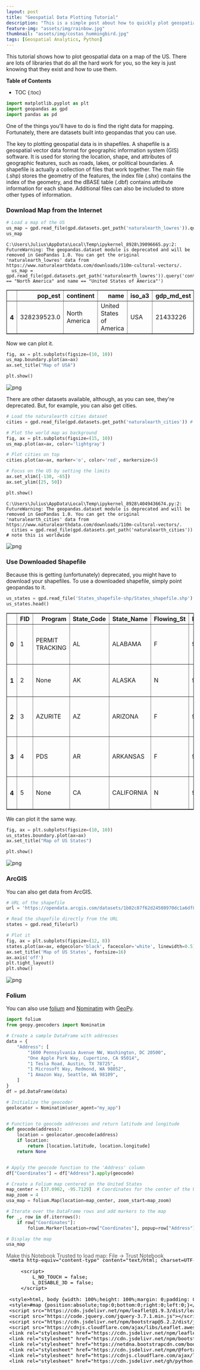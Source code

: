 ```yaml
---
layout: post
title: "Geospatial Data Plotting Tutorial"
description: "This is a simple post about how to quickly plot geospatial data"
feature-img: "assets/img/rainbow.jpg"
thumbnail: "assets/img/costas_hummingbird.jpg"
tags: [Geospatial Analytics, Python]
---
```


This tutorial shows how to plot geospatial data on a map of the US. There are lots of libraries that do all the hard work for you, so the key is just knowing that they exist and how to use them.

<b>Table of Contents</b>
* TOC
{:toc}


```python
import matplotlib.pyplot as plt
import geopandas as gpd
import pandas as pd
```

One of the things you'll have to do is find the right data for mapping. Fortunately, there are datasets built into geopandas that you can use.

The key to plotting geospatial data is in shapefiles. A shapefile is a geospatial vector data format for geographic information system (GIS) software. It is used for storing the location, shape, and attributes of geographic features, such as roads, lakes, or political boundaries. A shapefile is actually a collection of files that work together. The main file (.shp) stores the geometry of the features, the index file (.shx) contains the index of the geometry, and the dBASE table (.dbf) contains attribute information for each shape. Additional files can also be included to store other types of information.

### Download Map from the Internet


```python
# Load a map of the US
us_map = gpd.read_file(gpd.datasets.get_path('naturalearth_lowres')).query('continent == "North America" and name == "United States of America"')
us_map
```

    C:\Users\Julius\AppData\Local\Temp\ipykernel_8928\39096665.py:2: FutureWarning: The geopandas.dataset module is deprecated and will be removed in GeoPandas 1.0. You can get the original 'naturalearth_lowres' data from https://www.naturalearthdata.com/downloads/110m-cultural-vectors/.
      us_map = gpd.read_file(gpd.datasets.get_path('naturalearth_lowres')).query('continent == "North America" and name == "United States of America"')
    




<div>
<style scoped>
    .dataframe tbody tr th:only-of-type {
        vertical-align: middle;
    }

    .dataframe tbody tr th {
        vertical-align: top;
    }

    .dataframe thead th {
        text-align: right;
    }
</style>
<table border="1" class="dataframe">
  <thead>
    <tr style="text-align: right;">
      <th></th>
      <th>pop_est</th>
      <th>continent</th>
      <th>name</th>
      <th>iso_a3</th>
      <th>gdp_md_est</th>
      <th>geometry</th>
    </tr>
  </thead>
  <tbody>
    <tr>
      <th>4</th>
      <td>328239523.0</td>
      <td>North America</td>
      <td>United States of America</td>
      <td>USA</td>
      <td>21433226</td>
      <td>MULTIPOLYGON (((-122.84000 49.00000, -120.0000...</td>
    </tr>
  </tbody>
</table>
</div>



Now we can plot it.


```python
fig, ax = plt.subplots(figsize=(10, 10))
us_map.boundary.plot(ax=ax)
ax.set_title("Map of USA")

plt.show()
```


    
![png]({{site.baseurl}}/asserts/img/2024-04-03-geospatial-data-plotting-tutorial_files/2024-04-03-geospatial-data-plotting-tutorial_7_0.png)
    


There are other datasets available, although, as you can see, they're deprecated. But, for example, you can also get cities.


```python
# Load the naturalearth cities dataset
cities = gpd.read_file(gpd.datasets.get_path('naturalearth_cities')) # note this is worldwide

# Plot the world map as background
fig, ax = plt.subplots(figsize=(15, 10))
us_map.plot(ax=ax, color='lightgray')

# Plot cities on top
cities.plot(ax=ax, marker='o', color='red', markersize=5)

# Focus on the US by setting the limits
ax.set_xlim([-130, -65])
ax.set_ylim([25, 50])

plt.show()
```

    C:\Users\Julius\AppData\Local\Temp\ipykernel_8928\4049436674.py:2: FutureWarning: The geopandas.dataset module is deprecated and will be removed in GeoPandas 1.0. You can get the original 'naturalearth_cities' data from https://www.naturalearthdata.com/downloads/110m-cultural-vectors/.
      cities = gpd.read_file(gpd.datasets.get_path('naturalearth_cities')) # note this is worldwide
    


    
![png]({{site.baseurl}}/asserts/img/2024-04-03-geospatial-data-plotting-tutorial_files/2024-04-03-geospatial-data-plotting-tutorial_9_1.png)
    


### Use Downloaded Shapefile

Because this is getting (unfortunately) deprecated, you might have to download your shapefiles. To use a downloaded shapefile, simply point geopandas to it.


```python
us_states = gpd.read_file('States_shapefile-shp/States_shapefile.shp')
us_states.head()
```




<div>
<style scoped>
    .dataframe tbody tr th:only-of-type {
        vertical-align: middle;
    }

    .dataframe tbody tr th {
        vertical-align: top;
    }

    .dataframe thead th {
        text-align: right;
    }
</style>
<table border="1" class="dataframe">
  <thead>
    <tr style="text-align: right;">
      <th></th>
      <th>FID</th>
      <th>Program</th>
      <th>State_Code</th>
      <th>State_Name</th>
      <th>Flowing_St</th>
      <th>FID_1</th>
      <th>geometry</th>
    </tr>
  </thead>
  <tbody>
    <tr>
      <th>0</th>
      <td>1</td>
      <td>PERMIT TRACKING</td>
      <td>AL</td>
      <td>ALABAMA</td>
      <td>F</td>
      <td>919</td>
      <td>POLYGON ((-85.07007 31.98070, -85.11515 31.907...</td>
    </tr>
    <tr>
      <th>1</th>
      <td>2</td>
      <td>None</td>
      <td>AK</td>
      <td>ALASKA</td>
      <td>N</td>
      <td>920</td>
      <td>MULTIPOLYGON (((-161.33379 58.73325, -161.3824...</td>
    </tr>
    <tr>
      <th>2</th>
      <td>3</td>
      <td>AZURITE</td>
      <td>AZ</td>
      <td>ARIZONA</td>
      <td>F</td>
      <td>921</td>
      <td>POLYGON ((-114.52063 33.02771, -114.55909 33.0...</td>
    </tr>
    <tr>
      <th>3</th>
      <td>4</td>
      <td>PDS</td>
      <td>AR</td>
      <td>ARKANSAS</td>
      <td>F</td>
      <td>922</td>
      <td>POLYGON ((-94.46169 34.19677, -94.45262 34.508...</td>
    </tr>
    <tr>
      <th>4</th>
      <td>5</td>
      <td>None</td>
      <td>CA</td>
      <td>CALIFORNIA</td>
      <td>N</td>
      <td>923</td>
      <td>MULTIPOLYGON (((-121.66522 38.16929, -121.7823...</td>
    </tr>
  </tbody>
</table>
</div>



We can plot it the same way.


```python
fig, ax = plt.subplots(figsize=(10, 10))
us_states.boundary.plot(ax=ax)
ax.set_title("Map of US States")

plt.show()
```


    
![png]({{site.baseurl}}/asserts/img/2024-04-03-geospatial-data-plotting-tutorial_files/2024-04-03-geospatial-data-plotting-tutorial_14_0.png)
    


### ArcGIS

You can also get data from ArcGIS.


```python
# URL of the shapefile
url = 'https://opendata.arcgis.com/datasets/1b02c87f62d24508970dc1a6df80c98e_0.zip'

# Read the shapefile directly from the URL
states = gpd.read_file(url)

# Plot it
fig, ax = plt.subplots(figsize=(12, 8))
states.plot(ax=ax, edgecolor='black', facecolor='white', linewidth=0.5)
ax.set_title('Map of US States', fontsize=16)
ax.axis('off')
plt.tight_layout()
plt.show()
```


    
![png]({{site.baseurl}}/asserts/img/2024-04-03-geospatial-data-plotting-tutorial_files/2024-04-03-geospatial-data-plotting-tutorial_17_0.png)
    


### Folium

You can also use [folium](https://python-visualization.github.io/folium/latest/) and [Nominatim](https://nominatim.org/) with [GeoPy](https://geopy.readthedocs.io/en/stable/).


```python
import folium
from geopy.geocoders import Nominatim
```


```python
# Create a sample DataFrame with addresses
data = {
    "Address": [
        "1600 Pennsylvania Avenue NW, Washington, DC 20500",
        "One Apple Park Way, Cupertino, CA 95014",
        "1 Tesla Road, Austin, TX 78725",
        "1 Microsoft Way, Redmond, WA 98052",
        "1 Amazon Way, Seattle, WA 98109",
    ]
}
df = pd.DataFrame(data)

# Initialize the geocoder
geolocator = Nominatim(user_agent="my_app")


# Function to geocode addresses and return latitude and longitude
def geocode(address):
    location = geolocator.geocode(address)
    if location:
        return [location.latitude, location.longitude]
    return None


# Apply the geocode function to the 'Address' column
df["Coordinates"] = df["Address"].apply(geocode)

# Create a Folium map centered on the United States
map_center = [37.0902, -95.7129]  # Coordinates for the center of the US
map_zoom = 4
usa_map = folium.Map(location=map_center, zoom_start=map_zoom)

# Iterate over the DataFrame rows and add markers to the map
for _, row in df.iterrows():
    if row["Coordinates"]:
        folium.Marker(location=row["Coordinates"], popup=row["Address"]).add_to(usa_map)

# Display the map
usa_map
```




<div style="width:100%;"><div style="position:relative;width:100%;height:0;padding-bottom:60%;"><span style="color:#565656">Make this Notebook Trusted to load map: File -> Trust Notebook</span><iframe srcdoc="&lt;!DOCTYPE html&gt;
&lt;html&gt;
&lt;head&gt;

    &lt;meta http-equiv=&quot;content-type&quot; content=&quot;text/html; charset=UTF-8&quot; /&gt;

        &lt;script&gt;
            L_NO_TOUCH = false;
            L_DISABLE_3D = false;
        &lt;/script&gt;

    &lt;style&gt;html, body {width: 100%;height: 100%;margin: 0;padding: 0;}&lt;/style&gt;
    &lt;style&gt;#map {position:absolute;top:0;bottom:0;right:0;left:0;}&lt;/style&gt;
    &lt;script src=&quot;https://cdn.jsdelivr.net/npm/leaflet@1.9.3/dist/leaflet.js&quot;&gt;&lt;/script&gt;
    &lt;script src=&quot;https://code.jquery.com/jquery-3.7.1.min.js&quot;&gt;&lt;/script&gt;
    &lt;script src=&quot;https://cdn.jsdelivr.net/npm/bootstrap@5.2.2/dist/js/bootstrap.bundle.min.js&quot;&gt;&lt;/script&gt;
    &lt;script src=&quot;https://cdnjs.cloudflare.com/ajax/libs/Leaflet.awesome-markers/2.0.2/leaflet.awesome-markers.js&quot;&gt;&lt;/script&gt;
    &lt;link rel=&quot;stylesheet&quot; href=&quot;https://cdn.jsdelivr.net/npm/leaflet@1.9.3/dist/leaflet.css&quot;/&gt;
    &lt;link rel=&quot;stylesheet&quot; href=&quot;https://cdn.jsdelivr.net/npm/bootstrap@5.2.2/dist/css/bootstrap.min.css&quot;/&gt;
    &lt;link rel=&quot;stylesheet&quot; href=&quot;https://netdna.bootstrapcdn.com/bootstrap/3.0.0/css/bootstrap.min.css&quot;/&gt;
    &lt;link rel=&quot;stylesheet&quot; href=&quot;https://cdn.jsdelivr.net/npm/@fortawesome/fontawesome-free@6.2.0/css/all.min.css&quot;/&gt;
    &lt;link rel=&quot;stylesheet&quot; href=&quot;https://cdnjs.cloudflare.com/ajax/libs/Leaflet.awesome-markers/2.0.2/leaflet.awesome-markers.css&quot;/&gt;
    &lt;link rel=&quot;stylesheet&quot; href=&quot;https://cdn.jsdelivr.net/gh/python-visualization/folium/folium/templates/leaflet.awesome.rotate.min.css&quot;/&gt;

            &lt;meta name=&quot;viewport&quot; content=&quot;width=device-width,
                initial-scale=1.0, maximum-scale=1.0, user-scalable=no&quot; /&gt;
            &lt;style&gt;
                #map_bbca9871f8989016399e55057840e95c {
                    position: relative;
                    width: 100.0%;
                    height: 100.0%;
                    left: 0.0%;
                    top: 0.0%;
                }
                .leaflet-container { font-size: 1rem; }
            &lt;/style&gt;

&lt;/head&gt;
&lt;body&gt;


            &lt;div class=&quot;folium-map&quot; id=&quot;map_bbca9871f8989016399e55057840e95c&quot; &gt;&lt;/div&gt;

&lt;/body&gt;
&lt;script&gt;


            var map_bbca9871f8989016399e55057840e95c = L.map(
                &quot;map_bbca9871f8989016399e55057840e95c&quot;,
                {
                    center: [37.0902, -95.7129],
                    crs: L.CRS.EPSG3857,
                    zoom: 4,
                    zoomControl: true,
                    preferCanvas: false,
                }
            );





            var tile_layer_cc4855f2497b4cb70d55ba83c21e5b31 = L.tileLayer(
                &quot;https://tile.openstreetmap.org/{z}/{x}/{y}.png&quot;,
                {&quot;attribution&quot;: &quot;\u0026copy; \u003ca href=\&quot;https://www.openstreetmap.org/copyright\&quot;\u003eOpenStreetMap\u003c/a\u003e contributors&quot;, &quot;detectRetina&quot;: false, &quot;maxNativeZoom&quot;: 19, &quot;maxZoom&quot;: 19, &quot;minZoom&quot;: 0, &quot;noWrap&quot;: false, &quot;opacity&quot;: 1, &quot;subdomains&quot;: &quot;abc&quot;, &quot;tms&quot;: false}
            );


            tile_layer_cc4855f2497b4cb70d55ba83c21e5b31.addTo(map_bbca9871f8989016399e55057840e95c);


            var marker_51be92cdc6234b02a49e734ed01a1815 = L.marker(
                [38.897699700000004, -77.03655315],
                {}
            ).addTo(map_bbca9871f8989016399e55057840e95c);


        var popup_918f53d7e9d408ae4c7002928d4a140b = L.popup({&quot;maxWidth&quot;: &quot;100%&quot;});



                var html_948f72f860e396d2a17b7b207bb48fab = $(`&lt;div id=&quot;html_948f72f860e396d2a17b7b207bb48fab&quot; style=&quot;width: 100.0%; height: 100.0%;&quot;&gt;1600 Pennsylvania Avenue NW, Washington, DC 20500&lt;/div&gt;`)[0];
                popup_918f53d7e9d408ae4c7002928d4a140b.setContent(html_948f72f860e396d2a17b7b207bb48fab);



        marker_51be92cdc6234b02a49e734ed01a1815.bindPopup(popup_918f53d7e9d408ae4c7002928d4a140b)
        ;




            var marker_d04f75af40ed8cc743761e3dd4d736ab = L.marker(
                [30.2229058, -97.61874768293302],
                {}
            ).addTo(map_bbca9871f8989016399e55057840e95c);


        var popup_0e8060814106ffd2676ac2d6113f9c23 = L.popup({&quot;maxWidth&quot;: &quot;100%&quot;});



                var html_9f5998369c90261ad54ac72b616e1c44 = $(`&lt;div id=&quot;html_9f5998369c90261ad54ac72b616e1c44&quot; style=&quot;width: 100.0%; height: 100.0%;&quot;&gt;1 Tesla Road, Austin, TX 78725&lt;/div&gt;`)[0];
                popup_0e8060814106ffd2676ac2d6113f9c23.setContent(html_9f5998369c90261ad54ac72b616e1c44);



        marker_d04f75af40ed8cc743761e3dd4d736ab.bindPopup(popup_0e8060814106ffd2676ac2d6113f9c23)
        ;




            var marker_bb7a5ec29ed6a4ae439ae70f0678ba64 = L.marker(
                [47.6411346, -122.12676761148089],
                {}
            ).addTo(map_bbca9871f8989016399e55057840e95c);


        var popup_534741df466fd44f15ca17842cc0eddc = L.popup({&quot;maxWidth&quot;: &quot;100%&quot;});



                var html_64817f622236557387236e61b710e32a = $(`&lt;div id=&quot;html_64817f622236557387236e61b710e32a&quot; style=&quot;width: 100.0%; height: 100.0%;&quot;&gt;1 Microsoft Way, Redmond, WA 98052&lt;/div&gt;`)[0];
                popup_534741df466fd44f15ca17842cc0eddc.setContent(html_64817f622236557387236e61b710e32a);



        marker_bb7a5ec29ed6a4ae439ae70f0678ba64.bindPopup(popup_534741df466fd44f15ca17842cc0eddc)
        ;



&lt;/script&gt;
&lt;/html&gt;" style="position:absolute;width:100%;height:100%;left:0;top:0;border:none !important;" allowfullscreen webkitallowfullscreen mozallowfullscreen></iframe></div></div>



### Contextily

Another option is to use [contextily](https://contextily.readthedocs.io/en/latest/).


```python
import contextily as ctx

# Ensure the CRS is compatible with web tile services
us_states_crs = us_states.to_crs(epsg=3857)

ax = us_states_crs.plot(figsize=(10, 10), alpha=0.5, edgecolor='k')
ctx.add_basemap(ax)
plt.show()

```


    
![png]({{site.baseurl}}/asserts/img/2024-04-03-geospatial-data-plotting-tutorial_files/2024-04-03-geospatial-data-plotting-tutorial_24_0.png)
    

